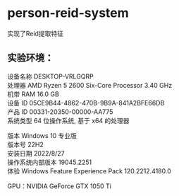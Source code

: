 # person-reid-system
实现了Reid提取特征

## 实验环境：
设备名称	DESKTOP-VRLGQRP </br>
处理器	AMD Ryzen 5 2600 Six-Core Processor               3.40 GHz  </br>
机带 RAM	16.0 GB </br>
设备 ID	05CE9B44-4862-470B-9B9A-841A2BFE66DB </br>
产品 ID	00331-20350-00000-AA775 </br>
系统类型	64 位操作系统, 基于 x64 的处理器 </br>

版本	Windows 10 专业版 </br>
版本号	22H2 </br>
安装日期	‎2022/‎8/‎27 </br>
操作系统内部版本	19045.2251 </br>
体验	Windows Feature Experience Pack 120.2212.4180.0 </br>

GPU：NVIDIA GeForce GTX 1050 Ti
